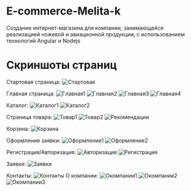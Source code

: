# E-commerce-Melita-k
Создание интернет-магазина для компании, занимающейся реализацией ножевой и авиационной продукции, с использованием технологий Angular и Nodejs
# Скриншоты страниц
Стартовая страница:
![Стартовая](https://github.com/greentess/E-commerce-Melita-k/blob/main/%D0%A1%D1%82%D0%B0%D1%80%D1%82%D0%BE%D0%B2%D0%B0%D1%8F%20%D1%81%D1%82%D1%80%D0%B0%D0%BD%D0%B8%D1%86%D0%B0.jpg?raw=true)

Главная страница:
![Главная1](https://github.com/greentess/E-commerce-Melita-k/blob/main/%D0%93%D0%BB%D0%B0%D0%B2%D0%BD%D0%B0%D1%8F1.jpg?raw=true)
![Главная2](https://github.com/greentess/E-commerce-Melita-k/blob/main/%D0%93%D0%BB%D0%B0%D0%B2%D0%BD%D0%B0%D1%8F2.jpg?raw=true)
![Главная3](https://github.com/greentess/E-commerce-Melita-k/blob/main/%D0%93%D0%BB%D0%B0%D0%B2%D0%BD%D0%B0%D1%8F3.jpg?raw=true)
![Главная4](https://github.com/greentess/E-commerce-Melita-k/blob/main/%D0%93%D0%BB%D0%B0%D0%B2%D0%BD%D0%B0%D1%8F4.jpg?raw=true)

Каталог:
![Каталог1](https://github.com/greentess/E-commerce-Melita-k/blob/main/%D0%9A%D0%B0%D1%82%D0%B0%D0%BB%D0%BE%D0%B3.jpg?raw=true)
![Каталог2](https://github.com/greentess/E-commerce-Melita-k/blob/main/%D0%9A%D0%B0%D1%82%D0%B0%D0%BB%D0%BE%D0%B3%20c%20%D1%84%D0%B8%D0%BB%D1%8C%D1%82%D1%80%D0%B0%D0%BC%D0%B8%20%D0%B8%20%D1%81%D0%BE%D1%80%D1%82%D0%B8%D1%80%D0%BE%D0%B2%D0%BA%D0%BE%D0%B9.jpg?raw=true)

Страница товара:
![Товар1](https://github.com/greentess/E-commerce-Melita-k/blob/main/%D0%A1%D1%82%D1%80%D0%B0%D0%BD%D0%B8%D1%86%D0%B0%20%D1%82%D0%BE%D0%B2%D0%B0%D1%80%D0%B0.jpg?raw=true)
![Товар2](https://github.com/greentess/E-commerce-Melita-k/blob/main/%D0%98%D0%B7%D0%BC%D0%B5%D0%BD%D0%B5%D0%BD%D0%B8%D0%B5%20%D0%B2%D0%B0%D1%80%D0%B8%D0%B0%D0%BD%D1%82%D0%BE%D0%B2%20%D0%B8%D1%81%D0%BF%D0%BE%D0%BB%D0%BD%D0%B5%D0%BD%D0%B8%D1%8F%20%D0%BD%D0%BE%D0%B6%D0%B0.jpg?raw=true)
![Рекомендации](https://github.com/greentess/E-commerce-Melita-k/blob/main/%D0%A0%D0%B5%D0%BA%D0%BE%D0%BC%D0%B5%D0%BD%D0%B4%D0%B0%D1%86%D0%B8%D0%B8%20%D0%BD%D0%B0%20%D1%81%D1%82%D1%80%D0%B0%D0%BD%D0%B8%D1%86%D0%B5%20%D1%82%D0%BE%D0%B2%D0%B0%D1%80%D0%B0.jpg?raw=true)

Корзина:
![Корзина](https://github.com/greentess/E-commerce-Melita-k/blob/main/%D0%9A%D0%BE%D1%80%D0%B7%D0%B8%D0%BD%D0%B0.jpg?raw=true)

Оформление заявки:
![Оформление1](https://github.com/greentess/E-commerce-Melita-k/blob/main/%D0%9E%D1%84%D0%BE%D1%80%D0%BC%D0%BB%D0%B5%D0%BD%D0%B8%D0%B5%20%D0%B7%D0%B0%D0%BA%D0%B0%D0%B7%D0%B0.jpg?raw=true)
![Оформление2](https://github.com/greentess/E-commerce-Melita-k/blob/main/%D0%9F%D0%BE%D0%B4%D1%82%D0%B2%D0%B5%D1%80%D0%B6%D0%B4%D0%B5%D0%BD%D0%B8%D0%B5%20%D0%BE%D1%84%D0%BE%D1%80%D0%BC%D0%BB%D0%B5%D0%BD%D0%B8%D1%8F%20%D0%B7%D0%B0%D1%8F%D0%B2%D0%BA%D0%B8.jpg?raw=true)

Регистрация/Авторизация:
![Авторизация](https://github.com/greentess/E-commerce-Melita-k/blob/main/%D0%90%D0%B2%D1%82%D0%BE%D1%80%D0%B8%D0%B7%D0%B0%D1%86%D0%B8%D1%8F.jpg?raw=true)
![Регистрация](https://github.com/greentess/E-commerce-Melita-k/blob/main/%D0%A0%D0%B5%D0%B3%D0%B8%D1%81%D1%82%D1%80%D0%B0%D1%86%D0%B8%D1%8F.jpg?raw=true)

Заявки:
![Заявки](https://github.com/greentess/E-commerce-Melita-k/blob/main/%D0%97%D0%B0%D1%8F%D0%B2%D0%BA%D0%B8.jpg?raw=true)

Контакты:
![Контакты](https://github.com/greentess/E-commerce-Melita-k/blob/main/%D0%9A%D0%BE%D0%BD%D1%82%D0%B0%D0%BA%D1%82%D1%8B.jpg?raw=true)
О компании:
![Окомпании1](https://github.com/greentess/E-commerce-Melita-k/blob/main/%D0%9E%20%D0%BA%D0%BE%D0%BC%D0%BF%D0%B0%D0%BD%D0%B8%D0%B81.jpg?raw=true)
![Окомпании2](https://github.com/greentess/E-commerce-Melita-k/blob/main/%D0%9E%20%D0%BA%D0%BE%D0%BC%D0%BF%D0%B0%D0%BD%D0%B8%D0%B8%202.jpg?raw=true)
![Окомпании3](https://github.com/greentess/E-commerce-Melita-k/blob/main/%D0%9E%20%D0%BD%D0%BE%D0%B6%D0%B0%D1%85.jpg?raw=true)
